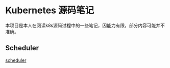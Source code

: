 # Kubernetes 源码笔记

本项目是本人在阅读k8s源码过程中的一些笔记，因能力有限，部分内容可能并不准确。

## Scheduler

[scheduler](scheduler/readme.md)